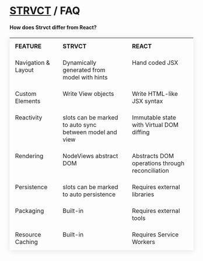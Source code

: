 # <a href="../index.html">STRVCT</a> / FAQ

#### How does Strvct differ from React?

<style>
  table {
    width: 100%;
    border-collapse: collapse;
    margin: 20px 0;
    box-shadow: 0 2px 15px rgba(0, 0, 0, 0.1);
  }
  th {
    text-align: left;
    padding: 12px 15px;
    font-weight: bold;
    vertical-align: top;
    border-bottom: 1px solid rgba(255, 255, 255, 0.1);
    text-transform: uppercase;
  }
  td {
    padding: 12px 15px;
    border-bottom: 1px solid rgba(255, 255, 255, 0.1);
    vertical-align: top;
    text-align: left;
  }
  tr:nth-child(even) {
  }
  tr:hover {
    background-color: #rgba(255, 255, 255, 0.1);
  }
</style>

<table>
  <thead>
    <tr>
      <th>Feature</th>
      <th>Strvct</th>
      <th>React</th>
    </tr>
  </thead>
  <tbody>
    <tr>
      <td class="feature-name" style="width:fit-content;">Navigation & Layout</td>
      <td class="strvct">Dynamically generated from model with hints</td>
      <td class="react">Hand coded JSX</td>
    </tr>
    <tr>
      <td class="feature-name">Custom Elements</td>
      <td class="strvct">Write View objects</td>
      <td class="react">Write HTML-like JSX syntax</td>
    </tr>
    <tr>
      <td class="feature-name">Reactivity</td>
      <td class="strvct">slots can be marked to auto sync between model and view</td>
      <td class="react">Immutable state with Virtual DOM diffing</td>
    </tr>
    <tr>
      <td class="feature-name">Rendering</td>
      <td class="strvct">NodeViews abstract DOM</td>
      <td class="react">Abstracts DOM operations through reconciliation</td>
    </tr>
    <tr>
      <td class="feature-name">Persistence</td>
      <td class="strvct">slots can be marked to auto persistence</td>
      <td class="react">Requires external libraries</td>
    </tr>
    <tr>
      <td class="feature-name">Packaging</td>
      <td class="strvct">Built-in</td>
      <td class="react">Requires external tools</td>
    </tr>
    <tr>
      <td class="feature-name">Resource Caching</td>
      <td class="strvct">Built-in</td>
      <td class="react">Requires Service Workers</td>
    </tr>
  </tbody>
</table>

<br><br>
<br><br>

<!--
#### What does Strvct do for you that you'd need to implement yourself in React?

1. **Automatic UI Generation**: Strvct creates complete UI components from your model objects with no additional code.

   ```javascript
   // Just define a model with properties:
   {
     const slot = this.newSlot("modelName", null);
     slot.setLabel("name");
     slot.setIsSubnodeField(true);
   }
   // The UI is automatically generated with appropriate fields and labels
   ```

2. **Bidirectional Data Binding**: Properties marked with `setSyncsToView(true)` trigger automatic UI updates when changed.

   ```javascript
   didUpdateSlot(aSlot, oldValue, newValue) {
     if (aSlot.syncsToView()) {
       this.scheduleSyncToView(aSlot.name());
     }
   }
   ```

3. **Built-in Persistence**: Simple property flagging for automatic IndexedDB storage.

   ```javascript
   // Mark a class for storage:
   this.setShouldStore(true)
   // Mark a property to be stored:
   slot.setShouldStoreSlot(true)
   // Changes automatically commit at end of event loop
   ```

4. **Hierarchical View Management**: Parent-child relationships in models automatically create matching view hierarchies.

5. **Centralized Notification System**: Built-in observer pattern for cross-component communication without prop drilling.

In React, you'd need separate libraries and manual code for each of these features (Redux/MobX, React Router, form libraries, persistence adapters, etc.).

-->
